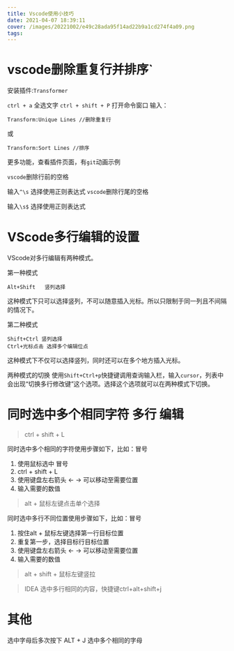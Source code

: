 ```yaml
---
title: Vscode使用小技巧
date: 2021-04-07 18:39:11
cover: /images/20221002/e49c28ada95f14ad22b9a1cd274f4a09.png
tags:
---
```


# vscode删除重复行并排序`
安装插件:`Transformer`

`ctrl + a` 全选文字
`ctrl + shift + P` 打开命令窗口
输入：
```
Transform:Unique Lines //删除重复行
```
或
```
Transform:Sort Lines //排序
```
更多功能，查看插件页面，有`git`动画示例

`vscode`删除行前的空格

输入`^\s`
选择使用正则表达式
`vscode`删除行尾的空格

输入`\s$`
选择使用正则表达式

# VScode多行编辑的设置
VScode对多行编辑有两种模式。

第一种模式

```
Alt+Shift   竖列选择
```

这种模式下只可以选择竖列，不可以随意插入光标。所以只限制于同一列且不间隔的情况下。

第二种模式

```
Shift+Ctrl 竖列选择
Ctrl+光标点击 选择多个编辑位点
```

这种模式下不仅可以选择竖列，同时还可以在多个地方插入光标。

两种模式的切换
使用`Shift+Ctrl+p`快捷键调用查询输入栏，输入`cursor`，列表中会出现“切换多行修改键”这个选项。选择这个选项就可以在两种模式下切换。

# 同时选中多个相同字符 多行 编辑

> ctrl + shift + L

同时选中多个相同的字符使用步骤如下，比如：冒号

1. 使用鼠标选中  冒号
2. ctrl + shift + L
3. 使用键盘左右箭头 ← → 可以移动至需要位置
4. 输入需要的数值

> alt + 鼠标左键点击单个选择

同时选中多行不同位置使用步骤如下，比如：冒号

1. 按住alt + 鼠标左键选择第一行目标位置
2. 重复第一步，选择目标行目标位置
3. 使用键盘左右箭头 ← → 可以移动至需要位置
4. 输入需要的数值

> alt + shift + 鼠标左键竖拉

> IDEA 选中多行相同的内容，快捷键ctrl+alt+shift+j

# 其他
选中字母后多次按下 ALT + J 选中多个相同的字母